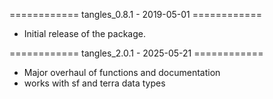 ============ tangles_0.8.1 - 2019-05-01 ============
* Initial release of the package.

============ tangles_2.0.1 - 2025-05-21 ============
* Major overhaul of functions and documentation
* works with sf and terra data types

